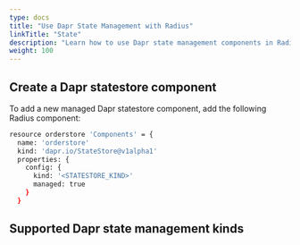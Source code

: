 ```yaml
---
type: docs
title: "Use Dapr State Management with Radius"
linkTitle: "State"
description: "Learn how to use Dapr state management components in Radius"
weight: 100
---
```


## Create a Dapr statestore component

To add a new managed Dapr statestore component, add the following Radius component:

```sh
resource orderstore 'Components' = {
  name: 'orderstore'
  kind: 'dapr.io/StateStore@v1alpha1'
  properties: {
    config: {
      kind: '<STATESTORE_KIND>'
      managed: true
    }
  }
```

## Supported Dapr state management kinds
